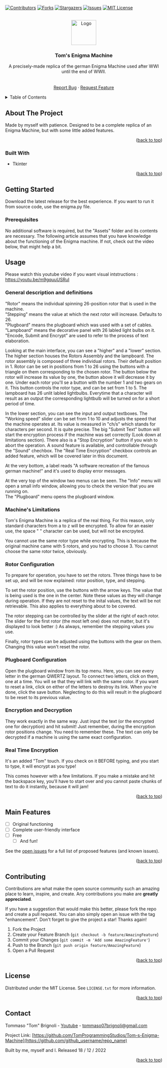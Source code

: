 <!-- Improved compatibility of back to top link: See: https://github.com/othneildrew/Best-README-Template/pull/73 -->
<a name="readme-top"></a>
<!--
*** Thanks for checking out the Best-README-Template. If you have a suggestion
*** that would make this better, please fork the repo and create a pull request
*** or simply open an issue with the tag "enhancement".
*** Don't forget to give the project a star!
*** Thanks again! Now go create something AMAZING! :D
-->



<!-- PROJECT SHIELDS -->
<!--
*** I'm using markdown "reference style" links for readability.
*** Reference links are enclosed in brackets [ ] instead of parentheses ( ).
*** See the bottom of this document for the declaration of the reference variables
*** for contributors-url, forks-url, etc. This is an optional, concise syntax you may use.
*** https://www.markdownguide.org/basic-syntax/#reference-style-links
-->
[![Contributors][contributors-shield]][contributors-url]
[![Forks][forks-shield]][forks-url]
[![Stargazers][stars-shield]][stars-url]
[![Issues][issues-shield]][issues-url]
[![MIT License][license-shield]][license-url]



<!-- PROJECT LOGO -->
<br />
<div align="center">
  <a href="https://github.com/TomProgrammingStudios/Tom-s-Enigma-Machine">
    <img src="Assets/icon.ico" alt="Logo" width="80" height="80">
  </a>

<h3 align="center">Tom's Enigma Machine</h3>

  <p align="center">
    A precisely-made replica of the german Enigma Machine used after WWI until the end of WWII.
    <br />
    <br />
    <br />
    <a href="https://github.com/TomProgrammingStudios/Tom-s-Enigma-Machine/issues">Report Bug</a>
    ·
    <a href="https://github.com/TomProgrammingStudios/Tom-s-Enigma-Machine/issues">Request Feature</a>
  </p>
</div>



<!-- TABLE OF CONTENTS -->
<details>
  <summary>Table of Contents</summary>
  <ol>
    <li>
      <a href="#about-the-project">About The Project</a>
      <ul>
        <li><a href="#built-with">Built With</a></li>
      </ul>
    </li>
    <li>
      <a href="#getting-started">Getting Started</a>
      <ul>
        <li><a href="#prerequisites">Prerequisites</a></li>
        <li><a href="#installation">Installation</a></li>
      </ul>
    </li>
    <li><a href="#usage">Usage</a></li>
    <li><a href="#roadmap">Roadmap</a></li>
    <li><a href="#contributing">Contributing</a></li>
    <li><a href="#license">License</a></li>
    <li><a href="#contact">Contact</a></li>
    <li><a href="#acknowledgments">Acknowledgments</a></li>
  </ol>
</details>



<!-- ABOUT THE PROJECT -->
## About The Project

Made by myself with patience. Designed to be a complete replica of an Enigma Machine, but with some little added features.

<p align="right">(<a href="#readme-top">back to top</a>)</p>



### Built With

* Tkinter

<p align="right">(<a href="#readme-top">back to top</a>)</p>



<!-- GETTING STARTED -->
## Getting Started

Download the latest release for the best experience.
If you want to run it from source code, use the enigma.py file.

### Prerequisites

No additional software is required, but the "Assets" folder and its contents are necessary.
The following article assumes that you have knowledge about the functioning of the Enigma machine. If not, check out the video below, that might help a bit.

## Usage

Please watch this youtube video if you want visual intstructions : https://youtu.be/m9gquuUSRuI

### General description and definitions

"Rotor" means the individual spinning 26-position rotor that is used in the machine.<br />
"Stepping" means the value at which the next rotor will increase. Defaults to 26.<br />
"Plugboard" means the plugboard which was used with a set of cables.<br />
"Lampboard" means the decorative panel with 26 labled light bulbs on it.<br />
"Encode, Submit and Encrypt" are used to refer to the process of text elaboration.<br />

Looking at the main interface, you can see a "higher" and a "lower" section. The higher section houses the Rotors Assembly and the lampboard. The rotor assembly is composed of three individual rotors. Their default position in 1. Rotor can be set in positions from 1 to 26 using the buttons with a triangle on them corresponding to the chosen rotor. The button below the rotor will increase its value by one, the button above it will decrease it by one. Under each rotor you'll se a button with the number 1 and two gears on it. This button controls the rotor type, and can be set from 1 to 5. The lampboard has 26 unlit labled lightbulbs. Everytime that a character will result as an output the corresponding lightbulb will be turned on for a short period of time.<br />

In the lower section, you can see the input and output textboxes. The "Working speed" slider can be set from 1 to 10 and adjusts the speed that the machine operates at. Its value is measured in "ch/s" which stands for characters per second. It is quite precise. The big "Submit Text" button will start the encryption process if the machine was set correctly (Look down at limitations section). There also is a "Stop Encryption" button if you wish to abort the operation. A sound feature is available, and controllable through the "Sound" chechbox. The "Real Time Encryption" checkbox controls an added feature, which will be covered later in this document.

At the very bottom, a label reads "A software recreation of the famous german machine!" and it's used to display error messages.<br />

At the very top of the window two menus can be seen. The "Info" menu will open a small info window, allowing you to check the version that you are running on.<br />
The "Plugboard" menu opens the plugboard window.<br />

### Machine's Limitations

Tom's Enigma Machine is a replica of the real thing. For this reason, only standard characters from a to z will be encrypted. To allow for an easier use, the space " " character can be used, but will not be encrpyted.<br />

You cannot use the same rotor type while encrypting. This is because the original machine came with 5 rotors, and you had to choose 3. You cannot choose the same rotor twice, obviously.<br />

### Rotor Configuration

To prepare for operation, you have to set the rotors. Three things have to be set up, and will be now explained: rotor position, type, and stepping.<br />

To set the rotor position, use the buttons with the arrow keys. The value that is being used is the one in the center. Note these values as they will change during operation. If they are not reset to the inital values, the text will be not retrievable. This also applies to everything about to be covered.<br />

The rotor stepping can be controlled by the slider at the right of each rotor. The slider for the first rotor (the most left one) does not matter, but it's displayed to look better :) As always, remember the stepping values you use.<br />

Finally, rotor types can be adjusted using the buttons with the gear on them. Changing this value won't reset the rotor.<br />

### Plugboard Configuration

Open the plugboard window from its top menu. Here, you can see every letter in the german QWERTZ layout. To connect two letters, click on them, one at a time. You will se that they will link with the same color. If you want to reset a link, click on either of the letters to destroy its link. When you're done, click the save button. Neglecting to do this will result in the plugboard to be reset to its previous value.<br />

### Encryption and Decryption

They work exactly in the same way. Just input the text (or the encrypted one for decryption) and hit submit! Just remember, during the encryption rotor positions change. You need to remember these. The text can only be decrypted if a machine is using the same exact configuration.<br />

### Real Time Encryption

It's an added "Tom" touch. If you check on it BEFORE typing, and you start to type, it will encrypt as you type!

This comes however with a few limitations. If you make a mistake and hit the backspace key, you'll have to start over and you cannot paste chunks of text to do it instantly, because it will jam!

<p align="right">(<a href="#readme-top">back to top</a>)</p>



<!-- ROADMAP -->
## Main Features

- [ ] Original functioning
- [ ] Complete user-friendly interface
- [ ] Free
    - [ ] And fun!

See the [open issues](https://github.com/TomProgrammingStudios/Tom-s-Enigma-Machine/issues) for a full list of proposed features (and known issues).

<p align="right">(<a href="#readme-top">back to top</a>)</p>



<!-- CONTRIBUTING -->
## Contributing

Contributions are what make the open source community such an amazing place to learn, inspire, and create. Any contributions you make are **greatly appreciated**.

If you have a suggestion that would make this better, please fork the repo and create a pull request. You can also simply open an issue with the tag "enhancement".
Don't forget to give the project a star! Thanks again!

1. Fork the Project
2. Create your Feature Branch (`git checkout -b feature/AmazingFeature`)
3. Commit your Changes (`git commit -m 'Add some AmazingFeature'`)
4. Push to the Branch (`git push origin feature/AmazingFeature`)
5. Open a Pull Request

<p align="right">(<a href="#readme-top">back to top</a>)</p>



<!-- LICENSE -->
## License

Distributed under the MIT License. See `LICENSE.txt` for more information.

<p align="right">(<a href="#readme-top">back to top</a>)</p>



<!-- CONTACT -->
## Contact

Tommaso "Tom" Brignoli - [Youtube](https://www.youtube.com/channel/UCsS7xRYQ9wPDH_3YmabLVKw) - tommaso07brignoli@gmail.com

Project Link: [https://github.com/TomProgrammingStudios/Tom-s-Enigma-Machine](https://github.com/github_username/repo_name)

Built by me, myself and I. Released 18 / 12 / 2022

<p align="right">(<a href="#readme-top">back to top</a>)</p>

[contributors-shield]: https://img.shields.io/github/contributors/TomProgrammingStudios/Tom-s-Enigma-Machine.svg?style=for-the-badge
[contributors-url]: https://github.com/TomProgrammingStudios/Tom-s-Enigma-Machine/graphs/contributors
[forks-shield]: https://img.shields.io/github/forks/TomProgrammingStudios/Tom-s-Enigma-Machine.svg?style=for-the-badge
[forks-url]: https://github.com/TomProgrammingStudios/Tom-s-Enigma-Machine/network/members
[stars-shield]: https://img.shields.io/github/stars/TomProgrammingStudios/Tom-s-Enigma-Machine.svg?style=for-the-badge
[stars-url]: https://github.com/TomProgrammingStudios/Tom-s-Enigma-Machine/stargazers
[issues-shield]: https://img.shields.io/github/issues/TomProgrammingStudios/Tom-s-Enigma-Machine.svg?style=for-the-badge
[issues-url]: https://github.com/TomProgrammingStudios/Tom-s-Enigma-Machine/issues
[license-shield]: https://img.shields.io/github/license/TomProgrammingStudios/Tom-s-Enigma-Machine.svg?style=for-the-badge
[license-url]: https://github.com/TomProgrammingStudios/Tom-s-Enigma-Machine/blob/master/LICENSE.txt
